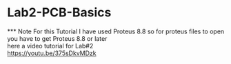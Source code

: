# Lab2-PCB-Basics
*** Note For this Tutorial I have used Proteus 8.8 so for proteus files to open you have to get Proteus 8.8 or later  
here a video tutorial for Lab#2  
https://youtu.be/375sDkvMDzk

